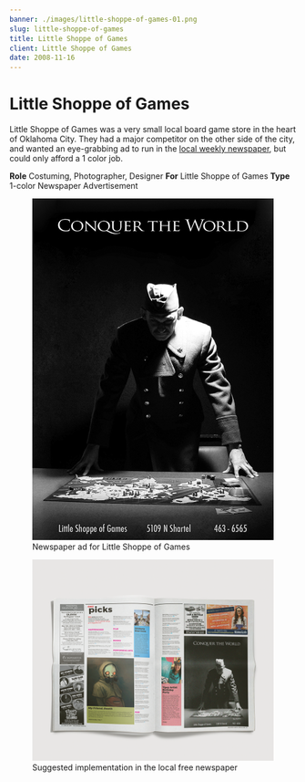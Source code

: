 ```yaml
---
banner: ./images/little-shoppe-of-games-01.png
slug: little-shoppe-of-games
title: Little Shoppe of Games
client: Little Shoppe of Games
date: 2008-11-16
---
```


# Little Shoppe of Games

Little Shoppe of Games was a very small local board game store in the heart of Oklahoma City. They had a major competitor on the other side of the city, and wanted an eye-grabbing ad to run in the [local weekly newspaper](http://okgazette.com/), but could only afford a 1 color job.

**Role** Costuming, Photographer, Designer
**For** Little Shoppe of Games
**Type** 1-color Newspaper Advertisement

<figure>
	<img src="./images/little-shoppe-of-games-01.png" alt="Newspaper ad for Little Shoppe of Games" />
	<figcaption>Newspaper ad for Little Shoppe of Games</figcaption>
</figure>

<figure>
	<img src="./images/little-shoppe-of-games-02.png" alt="Suggested implementation in the local free newspaper" />
	<figcaption>Suggested implementation in the local free newspaper</figcaption>
</figure>
